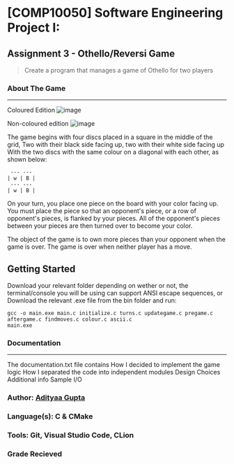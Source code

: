 # [COMP10050] Software Engineering Project I: 
## Assignment 3 - Othello/Reversi Game

> Create a program that manages a game of Othello for two players

### About The Game 
 --- ---
Coloured Edition
![image](https://user-images.githubusercontent.com/71985681/118888023-07103b00-b8f3-11eb-878f-1fc169176bf8.png)

Non-coloured edition
![image](https://user-images.githubusercontent.com/71985681/118888254-53f41180-b8f3-11eb-8fb8-93cf5370b1f3.png)

The game begins with four discs placed in a square in the middle of the grid,
Two with their black side facing up, two with their white side facing up
With the two discs with the same colour on a diagonal with each other, as shown below:
```
 --- --- 
| w | B |
 --- --- 
| w | B |
```
On your turn, you place one piece on the board with your color facing up.
You must place the piece so that an opponent's piece, or a row of opponent's pieces, is flanked by your pieces.
All of the opponent's pieces between your pieces are then turned over to become your color.

The object of the game is to own more pieces than your opponent when the game is over.
The game is over when neither player has a move. 

## Getting Started 
Download your relevant folder depending on wether or not, the terminal/console you will be using can support ANSI escape sequences, or
Download the relevant .exe file from the bin folder
and run:
```
gcc -o main.exe main.c initialize.c turns.c updategame.c pregame.c aftergame.c findmoves.c colour.c ascii.c
main.exe
```
### Documentation
 --- ---
The documentation.txt file contains
How I decided to implement the game logic
How I separated the code into independent modules
Design Choices
Additional info
Sample I/O


### Author:           [Adityaa Gupta](https://github.com/Adwgupta)
### Language(s):      C & CMake 
### Tools:            Git, Visual Studio Code, CLion
### Grade Recieved   

